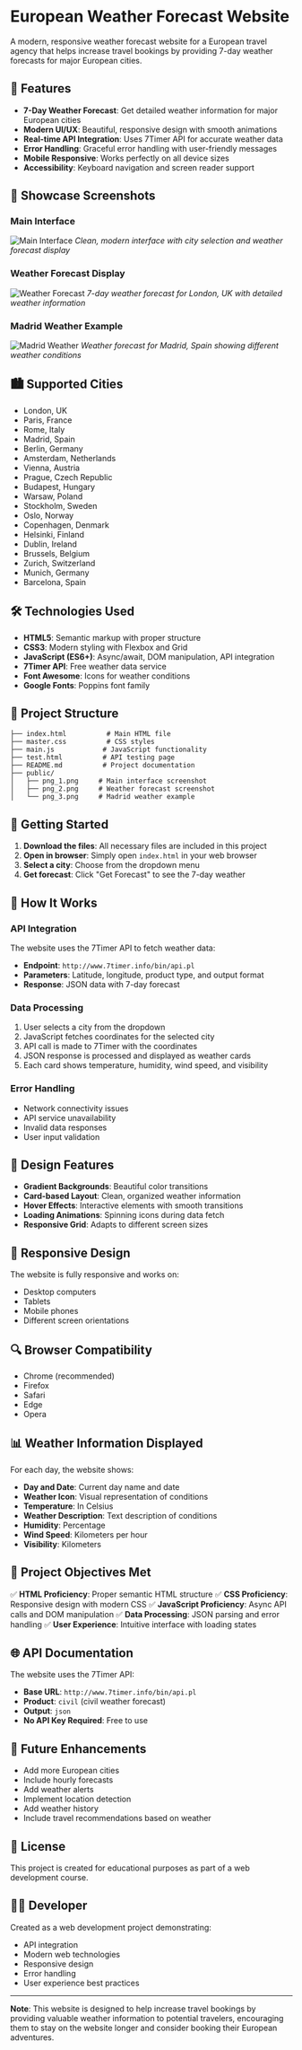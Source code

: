 # European Weather Forecast Website

A modern, responsive weather forecast website for a European travel agency that helps increase travel bookings by providing 7-day weather forecasts for major European cities.

## 🌟 Features

- **7-Day Weather Forecast**: Get detailed weather information for major European cities
- **Modern UI/UX**: Beautiful, responsive design with smooth animations
- **Real-time API Integration**: Uses 7Timer API for accurate weather data
- **Error Handling**: Graceful error handling with user-friendly messages
- **Mobile Responsive**: Works perfectly on all device sizes
- **Accessibility**: Keyboard navigation and screen reader support

## 📸 Showcase Screenshots

### Main Interface
![Main Interface](public/png_1.png)
*Clean, modern interface with city selection and weather forecast display*

### Weather Forecast Display
![Weather Forecast](public/png_2.png)
*7-day weather forecast for London, UK with detailed weather information*

### Madrid Weather Example
![Madrid Weather](public/png_3.png)
*Weather forecast for Madrid, Spain showing different weather conditions*

## 🏙️ Supported Cities

- London, UK
- Paris, France
- Rome, Italy
- Madrid, Spain
- Berlin, Germany
- Amsterdam, Netherlands
- Vienna, Austria
- Prague, Czech Republic
- Budapest, Hungary
- Warsaw, Poland
- Stockholm, Sweden
- Oslo, Norway
- Copenhagen, Denmark
- Helsinki, Finland
- Dublin, Ireland
- Brussels, Belgium
- Zurich, Switzerland
- Munich, Germany
- Barcelona, Spain

## 🛠️ Technologies Used

- **HTML5**: Semantic markup with proper structure
- **CSS3**: Modern styling with Flexbox and Grid
- **JavaScript (ES6+)**: Async/await, DOM manipulation, API integration
- **7Timer API**: Free weather data service
- **Font Awesome**: Icons for weather conditions
- **Google Fonts**: Poppins font family

## 📁 Project Structure

```
├── index.html          # Main HTML file
├── master.css          # CSS styles
├── main.js            # JavaScript functionality
├── test.html          # API testing page
├── README.md          # Project documentation
├── public/
│   ├── png_1.png     # Main interface screenshot
│   ├── png_2.png     # Weather forecast screenshot
│   └── png_3.png     # Madrid weather example
```

## 🚀 Getting Started

1. **Download the files**: All necessary files are included in this project
2. **Open in browser**: Simply open `index.html` in your web browser
3. **Select a city**: Choose from the dropdown menu
4. **Get forecast**: Click "Get Forecast" to see the 7-day weather

## 🔧 How It Works

### API Integration
The website uses the 7Timer API to fetch weather data:
- **Endpoint**: `http://www.7timer.info/bin/api.pl`
- **Parameters**: Latitude, longitude, product type, and output format
- **Response**: JSON data with 7-day forecast

### Data Processing
1. User selects a city from the dropdown
2. JavaScript fetches coordinates for the selected city
3. API call is made to 7Timer with the coordinates
4. JSON response is processed and displayed as weather cards
5. Each card shows temperature, humidity, wind speed, and visibility

### Error Handling
- Network connectivity issues
- API service unavailability
- Invalid data responses
- User input validation

## 🎨 Design Features

- **Gradient Backgrounds**: Beautiful color transitions
- **Card-based Layout**: Clean, organized weather information
- **Hover Effects**: Interactive elements with smooth transitions
- **Loading Animations**: Spinning icons during data fetch
- **Responsive Grid**: Adapts to different screen sizes

## 📱 Responsive Design

The website is fully responsive and works on:
- Desktop computers
- Tablets
- Mobile phones
- Different screen orientations

## 🔍 Browser Compatibility

- Chrome (recommended)
- Firefox
- Safari
- Edge
- Opera

## 📊 Weather Information Displayed

For each day, the website shows:
- **Day and Date**: Current day name and date
- **Weather Icon**: Visual representation of conditions
- **Temperature**: In Celsius
- **Weather Description**: Text description of conditions
- **Humidity**: Percentage
- **Wind Speed**: Kilometers per hour
- **Visibility**: Kilometers

## 🎯 Project Objectives Met

✅ **HTML Proficiency**: Proper semantic HTML structure
✅ **CSS Proficiency**: Responsive design with modern CSS
✅ **JavaScript Proficiency**: Async API calls and DOM manipulation
✅ **Data Processing**: JSON parsing and error handling
✅ **User Experience**: Intuitive interface with loading states

## 🌐 API Documentation

The website uses the 7Timer API:
- **Base URL**: `http://www.7timer.info/bin/api.pl`
- **Product**: `civil` (civil weather forecast)
- **Output**: `json`
- **No API Key Required**: Free to use

## 🚀 Future Enhancements

- Add more European cities
- Include hourly forecasts
- Add weather alerts
- Implement location detection
- Add weather history
- Include travel recommendations based on weather

## 📄 License

This project is created for educational purposes as part of a web development course.

## 👨‍💻 Developer

Created as a web development project demonstrating:
- API integration
- Modern web technologies
- Responsive design
- Error handling
- User experience best practices

---

**Note**: This website is designed to help increase travel bookings by providing valuable weather information to potential travelers, encouraging them to stay on the website longer and consider booking their European adventures. 